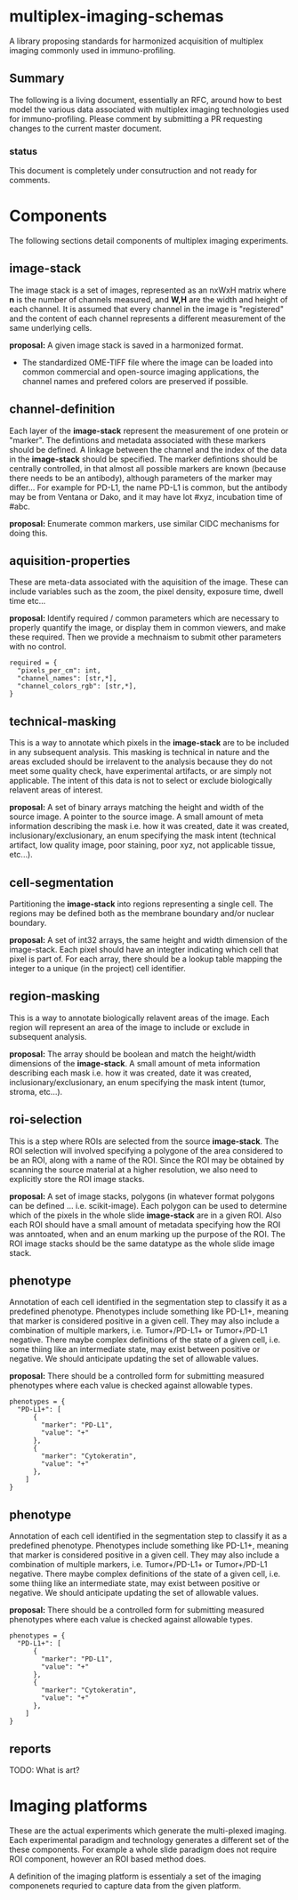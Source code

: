 # multiplex-imaging-schemas
A library proposing standards for harmonized acquisition of multiplex imaging commonly used in immuno-profiling.

## Summary
The following is a living document, essentially an RFC, around how to best model the various data associated with multiplex imaging technologies used for immuno-profiling. Please comment by submitting a PR requesting changes to the current master document.

### status
This document is completely under consutruction and not ready for comments.

# Components
The following sections detail components of multiplex imaging experiments.

## image-stack
The image stack is a set of images, represented as an nxWxH matrix where **n** is the number of channels measured, and **W,H** are the width and height of each channel. It is assumed that every channel in the image is "registered" and the content of each channel represents a different measurement of the same underlying cells.

**proposal:** A given image stack is saved in a harmonized format.

- The standardized OME-TIFF file where the image can be loaded into common commercial and open-source imaging applications, the channel names and prefered colors are preserved if possible.

## channel-definition
Each layer of the **image-stack** represent the measurement of one protein or "marker". The defintions and metadata associated with these markers should be defined. A linkage between the channel and the index of the data in the **image-stack** should be specified. The marker defintions should be centrally controlled, in that almost all possible markers are known (because there needs to be an antibody), although parameters of the marker may differ... For example for PD-L1, the name PD-L1 is common, but the antibody may be from Ventana or Dako, and it may have lot #xyz, incubation time of #abc.

**proposal:** Enumerate common markers, use similar CIDC mechanisms for doing this.

## aquisition-properties
These are meta-data associated with the aquisition of the image. These can include variables such as the zoom, the pixel density, exposure time, dwell time etc...

**proposal:** Identify required / common parameters which are necessary to properly quantify the image, or display them in common viewers, and make these required. Then we provide a mechnaism to submit other parameters with no control.
```
required = {
  "pixels_per_cm": int,
  "channel_names": [str,*],
  "channel_colors_rgb": [str,*],
}
```

## technical-masking
This is a way to annotate which pixels in the **image-stack** are to be included in any subsequent analysis. This masking is technical in nature and the areas excluded should be irrelavent to the analysis because they do not meet some quality check, have experimental artifacts, or are simply not applicable. The intent of this data is not to select or exclude biologically relavent areas of interest.

**proposal:** A set of binary arrays matching the height and width of the source image. A pointer to the source image. A small amount of meta information describing the mask i.e. how it was created, date it was created, inclusionary/exclusionary, an enum specifying the mask intent (technical artifact, low quality image, poor staining, poor xyz, not applicable tissue, etc...).

## cell-segmentation
Partitioning the **image-stack** into regions representing a single cell. The regions may be defined both as the membrane boundary and/or nuclear boundary.

**proposal:** A set of int32 arrays, the same height and width dimension of the image-stack. Each pixel should have an integter indicating which cell that pixel is part of. For each array, there should be a lookup table mapping the integer to a unique (in the project) cell identifier.


## region-masking
This is a way to annotate biologically relavent areas of the image. Each region will represent an area of the image to include or exclude in subsequent analysis. 

**proposal:** The array should be boolean and match the height/width dimensions of the **image-stack**. A small amount of meta information describing each mask i.e. how it was created, date it was created, inclusionary/exclusionary, an enum specifying the mask intent (tumor, stroma, etc...).

## roi-selection
This is a step where ROIs are selected from the source **image-stack**. The ROI selection will involved specifying a polygone of the area considered to be an ROI, along with a name of the ROI. Since the ROI may be obtained by scanning the source material at a higher resolution, we also need to explicitly store the ROI image stacks.

**proposal:** A set of image stacks, polygons (in whatever format polygons can be defined ... i.e. scikit-image). Each polygon can be used to determine which of the pixels in the whole slide **image-stack** are in a given ROI. Also each ROI should have a small amount of metadata specifying how the ROI was anntoated, when and an enum marking up the purpose of the ROI. The ROI image stacks should be the same datatype as the whole slide image stack.

## phenotype
Annotation of each cell identified in the segmentation step to classify it as a predefined phenotype. Phenotypes include something like PD-L1+, meaning that marker is considered positive in a given cell. They may also include a combination of multiple markers, i.e. Tumor+/PD-L1+ or Tumor+/PD-L1 negative. There maybe complex definitions of the state of a given cell, i.e. some thiing like an intermediate state, may exist between positive or negative. We should anticipate updating the set of allowable values.

**proposal:** There should be a controlled form for submitting measured phenotypes where each value is checked against allowable types.
```
phenotypes = {
  "PD-L1+": [
      {
        "marker": "PD-L1",
        "value": "+"
      },
      {
        "marker": "Cytokeratin",
        "value": "+"
      },
    ]
}
```

## phenotype
Annotation of each cell identified in the segmentation step to classify it as a predefined phenotype. Phenotypes include something like PD-L1+, meaning that marker is considered positive in a given cell. They may also include a combination of multiple markers, i.e. Tumor+/PD-L1+ or Tumor+/PD-L1 negative. There maybe complex definitions of the state of a given cell, i.e. some thiing like an intermediate state, may exist between positive or negative. We should anticipate updating the set of allowable values.

**proposal:** There should be a controlled form for submitting measured phenotypes where each value is checked against allowable types.
```
phenotypes = {
  "PD-L1+": [
      {
        "marker": "PD-L1",
        "value": "+"
      },
      {
        "marker": "Cytokeratin",
        "value": "+"
      },
    ]
}
```

## reports
TODO: What is art?

# Imaging platforms

These are the actual experiments which generate the multi-plexed imaging. Each experimental paradigm and technology generates a different set of the these components. For example a whole slide paradigm does not require ROI component, however an ROI based method does.

A definition of the imaging platform is essentialy a set of the imaging componenets requried to capture data from the given platform.





